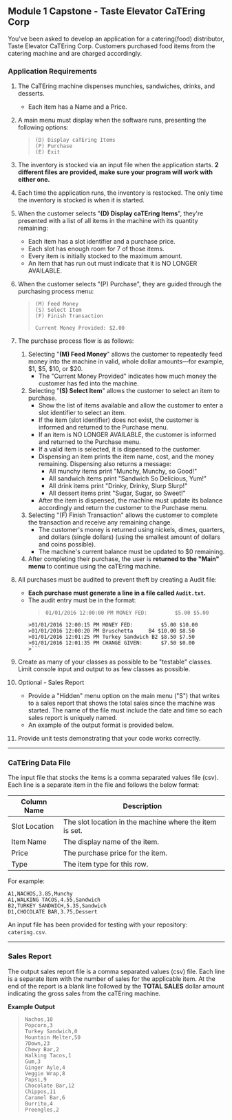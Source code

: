 ## Module 1 Capstone - Taste Elevator CaTEring Corp

You've been asked to develop an application for a catering(food) distributor,
Taste Elevator CaTEring Corp. Customers purchased food items from the catering machine and are charged accordingly.

### Application Requirements

1. The CaTEring machine dispenses munchies, sandwiches, drinks, and desserts.
   - Each item has a Name and a Price.
2. A main menu must display when the software runs, presenting the following options:
    > ```
    > (D) Display caTEring Items
    > (P) Purchase
    > (E) Exit
    > ```
3. The inventory is stocked via an input file when the application starts.  **2 different files are provided, make sure your program will work with either one.**
4. Each time the application runs, the inventory is restocked.  The only time the inventory is stocked is when it is started.
5. When the customer selects "**(D) Display caTEring Items**", they're presented
   with a list of all items in the machine with its quantity remaining:
   
    - Each item has a slot identifier and a purchase price.
    - Each slot has enough room for 7 of those items.
    - Every item is initially stocked to the maximum amount.
    - An item that has run out must indicate that it is NO LONGER AVAILABLE.
6. When the customer selects "(P) Purchase", they are guided through the purchasing
   process menu:
   
    >```
    >(M) Feed Money
    >(S) Select Item
    >(F) Finish Transaction
    >
    > Current Money Provided: $2.00
    >```
7. The purchase process flow is as follows:
    1. Selecting "**(M) Feed Money**" allows the customer to repeatedly feed money into the
       machine in valid, whole dollar amounts—for example, $1, $5, $10, or $20.
        - The "Current Money Provided" indicates how much money the customer
        has fed into the machine.
    2. Selecting "**(S) Select Item**" allows the customer to select an item to
       purchase.
        - Show the list of items available and allow the customer to enter
        a slot identifier to select an item.
        - If the item (slot identifier) does not exist, the customer is informed and returned
        to the Purchase menu.
        - If an item is NO LONGER AVAILABLE, the customer is informed and returned to the
        Purchase menu.
        - If a valid item is selected, it is dispensed to the customer.
        - Dispensing an item prints the item name, cost, and the money
        remaining. Dispensing also returns a message:
          - All munchy items print "Munchy, Munchy, so Good!"
          - All sandwich items print "Sandwich So Delicious, Yum!"
          - All drink items print "Drinky, Drinky, Slurp Slurp!"
          - All dessert items print "Sugar, Sugar, so Sweet!"
        - After the item is dispensed, the machine must update its balance
        accordingly and return the customer to the Purchase menu.
    3. Selecting "(F) Finish Transaction" allows the customer to complete the
       transaction and receive any remaining change.
        - The customer's money is returned using nickels, dimes, quarters, and dollars (single dollars)
        (using the smallest amount of dollars and coins possible).
        - The machine's current balance must be updated to $0 remaining.
    4. After completing their purchase, the user is **returned to the "Main" menu** to
    continue using the caTEring machine.
8. All purchases must be audited to prevent theft by creating a Audit file:
   - **Each purchase must generate a line in a file called `Audit.txt`.**
   - The audit entry must be in the format:
        >```
        > 01/01/2016 12:00:00 PM MONEY FED:         $5.00 $5.00
         >01/01/2016 12:00:15 PM MONEY FED:         $5.00 $10.00
         >01/01/2016 12:00:20 PM Bruschetta     B4 $10.00 $8.50
         >01/01/2016 12:01:25 PM Turkey Sandwich B2 $8.50 $7.50
         >01/01/2016 12:01:35 PM CHANGE GIVEN:      $7.50 $0.00
         >```
9. Create as many of your classes as possible to be "testable" classes. Limit console
input and output to as few classes as possible.
10. Optional - Sales Report
    - Provide a "Hidden" menu option on the main menu ("S") that writes to a sales
    report that shows the total sales since the machine was started. The name of the
    file must include the date and time so each sales report is uniquely named.
    - An example of the output format is provided below.
11. Provide unit tests demonstrating that your code works correctly.
___
### CaTEring Data File
The input file that stocks the items is a comma separated values file (csv). Each line is a separate item in the file and follows the below format:

 Column Name   | Description 
----------------|-------------
 Slot Location | The slot location in the machine where the item is set. 
 Item Name | The display name of the item.                
 Price         | The purchase price for the item.                             
 Type          | The item type for this row.                                 

For example:

```
A1,NACHOS,3.85,Munchy
A1,WALKING TACOS,4.55,Sandwich
B2,TURKEY SANDWICH,5.35,Sandwich
D1,CHOCOLATE BAR,3.75,Dessert
```

An input file has been provided for testing with your repository: `catering.csv`.

---
### Sales Report
The output sales report file is a comma separated values (csv) file. Each line is a separate item with the number of sales for the applicable item. At the end of the report is a blank line followed by the **TOTAL SALES** dollar amount indicating the gross sales from the caTEring machine.

**Example Output**

>```
>Nachos,10
>Popcorn,3
>Turkey Sandwich,0
>Mountain Melter,50
>7Down,23
>Chewy Bar,2
>Walking Tacos,1
>Gum,3
>Ginger Ayle,4
>Veggie Wrap,8
>Papsi,9
>Chocolate Bar,12
>Chippos,11
>Caramel Bar,6
>Burrito,4
>Preengles,2
>```

